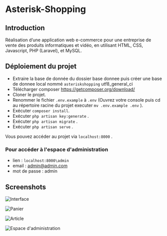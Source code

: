 # Asterisk-Shopping

## Introduction

Réalisation d’une application web e-commerce pour une entreprise de vente des produits informatiques et vidéo, en utilisant 
HTML, CSS, Javascript, PHP (Laravel), et MySQL.

## Déploiement du projet

   - Extraire la base de donnée du dossier base donnee puis créer une base de donnee local nommé `asteriskshopping` utf8_general_ci
   - Télécharger composer https://getcomposer.org/download/
   - Cloner le projet.
   - Renommer le fichier `.env.example`  à  `.env` (Ouvrez votre console puis cd au répertoire racine du projet executer `mv .env.example .env` ).
   - Exécuter `composer install`.
   - Exécuter `php artisan key:generate` .
   - Exécuter `php artisan migrate` .
   - Exécuter `php artisan serve` .
   
Vous pouvez accéder au projet via `localhost:8000` .
### Pour accéder à l'espace d'administration 
   - lien : `localhost:8000\admin`
   - email : admin@admin.com
   - mot de passe : admin
   
## Screenshots
![Interface](https://i.ibb.co/6ZW1Qkz/screencapture-localhost-8000-2020-07-23-11-38-22.png)

![Panier](https://i.ibb.co/WvCXH5T/screencapture-localhost-8000-lignes-2020-07-23-11-49-11.png)

![Article](https://i.ibb.co/16YnV1Y/screencapture-localhost-8000-articles-2020-07-23-11-46-27.png)

![Espace d'administration](https://i.ibb.co/hmmvMg8/espace.png)
